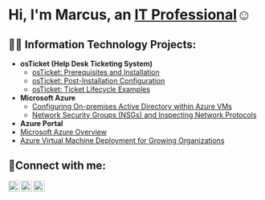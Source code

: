 <h1>Hi, I'm Marcus, an <a href="https://linkedin.com/in/marcus-dunlap-796257357/">IT Professional</a>☺</h1>

<h2>👨‍💻 Information Technology Projects:</h2>

- <b>osTicket (Help Desk Ticketing System)</b>
  - [osTicket: Prerequisites and Installation](https://github.com/marcusdunlapgit/osticket-prereqs)
  - [osTicket: Post-Installation Configuration](https://github.com/marcusdunlapgitpost-install-config)
  - [osTicket: Ticket Lifecycle Examples](https://github.com/marcusdunlapgit/ticket-lifecycle)
- <b>Microsoft Azure</b>
  - [Configuring On-premises Active Directory within Azure VMs](https://github.com/marcusdunlapgit/configure-ad)
  - [Network Security Groups (NSGs) and Inspecting Network Protocols](https://github.com/marcusdunlapgit/azure-network-protocols)
 - <b>Azure Portal</b>
  - [Microsoft Azure Overview]([https://github.com/marcusdunlapgit/osticket-prereqs](https://github.com/marcusdunlapgit/Azure_Information_Technology_Resources))
  - [Azure Virtual Machine Deployment for Growing Organizations]([https://github.com/marcusdunlapgit/Azure_Resource_Deployment)

<h2>🤳Connect with me:</h2>

[<img align="left" alt="Josh | Twitter" width="22px" src="https://cdn.jsdelivr.net/npm/simple-icons@v3/icons/twitter.svg" />][twitter]
[<img align="left" alt="Josh | LinkedIn" width="22px" src="https://cdn.jsdelivr.net/npm/simple-icons@v3/icons/linkedin.svg" />][linkedin]
[<img align="left" alt="Josh | Instagram" width="22px" src="https://cdn.jsdelivr.net/npm/simple-icons@v3/icons/instagram.svg" />][instagram]

[twitter]: https://twitter.com/Josh
[instagram]: https://www.instagram.com/Josh
[linkedin]: https://linkedin.com/in/Josh
